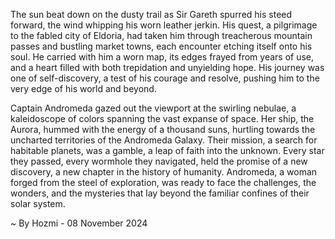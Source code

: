 
The sun beat down on the dusty trail as Sir Gareth spurred his steed forward, the wind whipping his worn leather jerkin. His quest, a pilgrimage to the fabled city of Eldoria, had taken him through treacherous mountain passes and bustling market towns, each encounter etching itself onto his soul.  He carried with him a worn map, its edges frayed from years of use, and a heart filled with both trepidation and unyielding hope.  His journey was one of self-discovery, a test of his courage and resolve, pushing him to the very edge of his world and beyond.

Captain Andromeda gazed out the viewport at the swirling nebulae, a kaleidoscope of colors spanning the vast expanse of space. Her ship, the Aurora, hummed with the energy of a thousand suns, hurtling towards the uncharted territories of the Andromeda Galaxy.  Their mission, a search for habitable planets, was a gamble, a leap of faith into the unknown.  Every star they passed, every wormhole they navigated, held the promise of a new discovery, a new chapter in the history of humanity.  Andromeda, a woman forged from the steel of exploration, was ready to face the challenges, the wonders, and the mysteries that lay beyond the familiar confines of their solar system. 

~ By Hozmi - 08 November 2024
